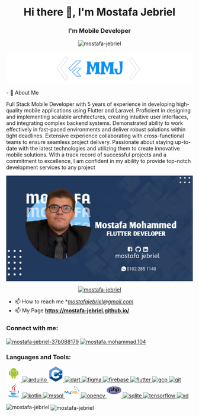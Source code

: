 <h1 align="center">Hi there 👋, I'm Mostafa Jebriel</h1>
<h3 align="center">I'm Mobile Developer</h3></p></p>
</p> </p>
<p align="center"> <img src="https://komarev.com/ghpvc/?username=mostafa-jebriel&label=Profile%20views&color=0e75b6&style=flat" alt="mostafa-jebriel" /> 
  </p></p> </p>
<img align="center" alt="Coding" src="https://github.com/Mostafa-jebriel/Mostafa-jebriel/blob/main/new_back2.png"> </p> </p>
</p> </p> </p>
- 💬 About Me  </p>Full Stack Mobile Developer with 5 years of experience in developing high-quality mobile applications using Flutter and Laravel. Proficient in designing and implementing scalable architectures, creating intuitive user interfaces, and integrating complex backend systems. Demonstrated ability to work effectively in fast-paced environments and deliver robust solutions within tight deadlines. Extensive experience collaborating with cross-functional teams to ensure seamless project delivery. Passionate about staying up-to-date with the latest technologies and utilizing them to create innovative mobile solutions. With a track record of successful projects and a commitment to excellence, I am confident in my ability to provide top-notch development services to any project
</p></p> </p>
<img align="center" alt="Coding" src="https://github.com/Mostafa-jebriel/Mostafa-jebriel/blob/main/poster.jpg"> </p> </p>
</p> </p> </p>
<!-- <img align="right" alt="Coding" width="300" src="https://github.com/Mostafa-jebriel/Mostafa-jebriel/blob/main/profile-img.png"> </p> </p>
</p> </p> </p> -->

<p align="center"> <a href="https://github.com/ryo-ma/github-profile-trophy"><img src="https://github-profile-trophy.vercel.app/?username=mostafa-jebriel" alt="mostafa-jebriel" /></a> </p>

- 📫 How to reach me **mostafajebriel@gmail.com* 
- 📫 My Page **https://mostafa-jebriel.github.io/**

<h3 align="left">Connect with me:</h3>
<p align="left">
<a href="https://linkedin.com/in/mostafa-jebriel-37b088179" target="blank"><img align="center" src="https://raw.githubusercontent.com/rahuldkjain/github-profile-readme-generator/master/src/images/icons/Social/linked-in-alt.svg" alt="mostafa-jebriel-37b088179" height="30" width="40" /></a>
<a href="https://fb.com/mostafa.mohammad.104" target="blank"><img align="center" src="https://raw.githubusercontent.com/rahuldkjain/github-profile-readme-generator/master/src/images/icons/Social/facebook.svg" alt="mostafa.mohammad.104" height="30" width="40" /></a>


<h3 align="left">Languages and Tools:</h3>
<p align="left"> <a href="https://developer.android.com" target="_blank" rel="noreferrer"> <img src="https://raw.githubusercontent.com/devicons/devicon/master/icons/android/android-original-wordmark.svg" alt="android" width="40" height="40"/> </a> <a href="https://www.arduino.cc/" target="_blank" rel="noreferrer"> <img src="https://cdn.worldvectorlogo.com/logos/arduino-1.svg" alt="arduino" width="40" height="40"/> </a> <a href="https://www.w3schools.com/cpp/" target="_blank" rel="noreferrer"> <img src="https://raw.githubusercontent.com/devicons/devicon/master/icons/cplusplus/cplusplus-original.svg" alt="cplusplus" width="40" height="40"/> </a> <a href="https://dart.dev" target="_blank" rel="noreferrer"> <img src="https://www.vectorlogo.zone/logos/dartlang/dartlang-icon.svg" alt="dart" width="40" height="40"/> </a> <a href="https://www.figma.com/" target="_blank" rel="noreferrer"> <img src="https://www.vectorlogo.zone/logos/figma/figma-icon.svg" alt="figma" width="40" height="40"/> </a> <a href="https://firebase.google.com/" target="_blank" rel="noreferrer"> <img src="https://www.vectorlogo.zone/logos/firebase/firebase-icon.svg" alt="firebase" width="40" height="40"/> </a> <a href="https://flutter.dev" target="_blank" rel="noreferrer"> <img src="https://www.vectorlogo.zone/logos/flutterio/flutterio-icon.svg" alt="flutter" width="40" height="40"/> </a> <a href="https://cloud.google.com" target="_blank" rel="noreferrer"> <img src="https://www.vectorlogo.zone/logos/google_cloud/google_cloud-icon.svg" alt="gcp" width="40" height="40"/> </a> <a href="https://git-scm.com/" target="_blank" rel="noreferrer"> <img src="https://www.vectorlogo.zone/logos/git-scm/git-scm-icon.svg" alt="git" width="40" height="40"/> </a> <a href="https://www.java.com" target="_blank" rel="noreferrer"> <img src="https://raw.githubusercontent.com/devicons/devicon/master/icons/java/java-original.svg" alt="java" width="40" height="40"/> </a> <a href="https://kotlinlang.org" target="_blank" rel="noreferrer"> <img src="https://www.vectorlogo.zone/logos/kotlinlang/kotlinlang-icon.svg" alt="kotlin" width="40" height="40"/> </a> <a href="https://www.microsoft.com/en-us/sql-server" target="_blank" rel="noreferrer"> <img src="https://www.svgrepo.com/show/303229/microsoft-sql-server-logo.svg" alt="mssql" width="40" height="40"/> </a> <a href="https://www.mysql.com/" target="_blank" rel="noreferrer"> <img src="https://raw.githubusercontent.com/devicons/devicon/master/icons/mysql/mysql-original-wordmark.svg" alt="mysql" width="40" height="40"/> </a> <a href="https://opencv.org/" target="_blank" rel="noreferrer"> <img src="https://www.vectorlogo.zone/logos/opencv/opencv-icon.svg" alt="opencv" width="40" height="40"/> </a> <a href="https://www.php.net" target="_blank" rel="noreferrer"> <img src="https://raw.githubusercontent.com/devicons/devicon/master/icons/php/php-original.svg" alt="php" width="40" height="40"/> </a> <a href="https://www.sqlite.org/" target="_blank" rel="noreferrer"> <img src="https://www.vectorlogo.zone/logos/sqlite/sqlite-icon.svg" alt="sqlite" width="40" height="40"/> </a> <a href="https://www.tensorflow.org" target="_blank" rel="noreferrer"> <img src="https://www.vectorlogo.zone/logos/tensorflow/tensorflow-icon.svg" alt="tensorflow" width="40" height="40"/> </a> <a href="https://www.adobe.com/products/xd.html" target="_blank" rel="noreferrer"> <img src="https://cdn.worldvectorlogo.com/logos/adobe-xd.svg" alt="xd" width="40" height="40"/> </a> </p>
</p> </p>
<p><img align="left" src="https://github-readme-stats.vercel.app/api/top-langs?username=mostafa-jebriel&show_icons=true&locale=en&layout=compact" alt="mostafa-jebriel" /></p> </p> </p> </p> </p>

<p>&nbsp;<img align="center" src="https://github-readme-stats.vercel.app/api?username=mostafa-jebriel&show_icons=true&locale=en" alt="mostafa-jebriel" /></p></p> </p
